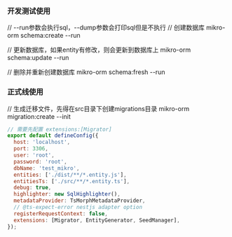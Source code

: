 ### 开发测试使用

// --run参数会执行sql，--dump参数会打印sql但是不执行
// 创建数据库
mikro-orm schema:create --run

// 更新数据库，如果entity有修改，则会更新到数据库上
mikro-orm schema:update --run

// 删除并重新创建数据库
mikro-orm schema:fresh --run

### 正式线使用
// 生成迁移文件，先得在src目录下创建migrations目录
mikro-orm migration:create --init

```javascript
// 需要先配置 extensions:[Migrator]
export default defineConfig({
  host: 'localhost',
  port: 3306,
  user: 'root',
  password: 'root',
  dbName: 'test_mikro',
  entities: ['./dist/**/*.entity.js'],
  entitiesTs: ['./src/**/*.entity.ts'],
  debug: true,
  highlighter: new SqlHighlighter(),
  metadataProvider: TsMorphMetadataProvider,
  // @ts-expect-error nestjs adapter option
  registerRequestContext: false,
  extensions: [Migrator, EntityGenerator, SeedManager],
});
```
